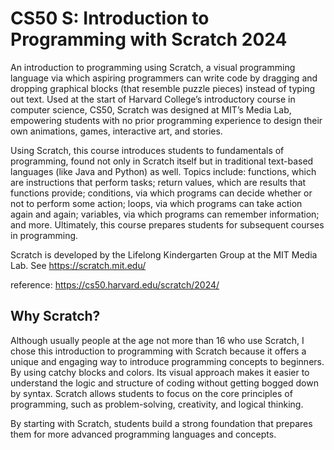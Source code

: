 # CS50 S: Introduction to Programming with Scratch 2024

An introduction to programming using Scratch, a visual programming language via which aspiring programmers can write code by dragging and dropping graphical blocks (that resemble puzzle pieces) instead of typing out text. 
Used at the start of Harvard College’s introductory course in computer science, CS50, Scratch was designed at MIT’s Media Lab, empowering students with no prior programming experience to design their own animations, games, interactive art, and stories. 

Using Scratch, this course introduces students to fundamentals of programming, found not only in Scratch itself but in traditional text-based languages (like Java and Python) as well. 
Topics include: functions, which are instructions that perform tasks; return values, which are results that functions provide; conditions, via which programs can decide whether or not to perform some action; loops, via which programs can take action again and again; variables, via which programs can remember information; and more. 
Ultimately, this course prepares students for subsequent courses in programming.

Scratch is developed by the Lifelong Kindergarten Group at the MIT Media Lab. See https://scratch.mit.edu/

reference: https://cs50.harvard.edu/scratch/2024/

## Why Scratch?

Although usually people at the age not more than 16 who use Scratch, I chose this introduction to programming with Scratch because it offers a unique and engaging way to introduce programming concepts to beginners. By using catchy blocks and colors. Its visual approach makes it easier to understand the logic and structure of coding without getting bogged down by syntax. Scratch allows students to focus on the core principles of programming, such as problem-solving, creativity, and logical thinking. 

By starting with Scratch, students build a strong foundation that prepares them for more advanced programming languages and concepts.
